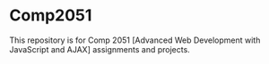 Comp2051
========

This repository is for Comp 2051 [Advanced Web Development with JavaScript and AJAX] assignments and projects.
